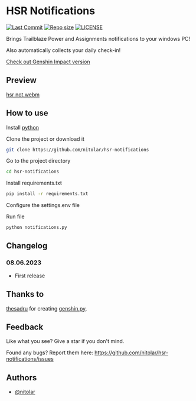 # HSR Notifications
[![Last Commit](https://img.shields.io/github/last-commit/nitolar/hsr-notifications)](https://github.com/nitolar/hsr-notifications/commits/master)
[![Repo size](https://img.shields.io/github/repo-size/nitolar/hsr-notifications)](https://github.com/nitolar/hsr-notifications/graphs/code-frequency)
[![LICENSE](https://img.shields.io/github/license/nitolar/hsr-notifications)](https://github.com/nitolar/hsr-notifications/blob/master/LICENSE.md)


Brings Trailblaze Power and Assignments notifications to your windows PC!

Also automatically collects your daily check-in!

[Check out Genshin Impact version](https://github.com/nitolar/genshin-notifications)


## Preview

[hsr not.webm](https://github.com/nitolar/hsr-notifications/assets/73779998/e0f21b2a-4e52-47c5-a9b5-5a51f27496a6)


## How to use

Install [python](https://www.python.org)

Clone the project or download it

```bash
git clone https://github.com/nitolar/hsr-notifications
```

Go to the project directory

```bash
cd hsr-notifications
```

Install requirements.txt

```bash
pip install -r requirements.txt
```

Configure the settings.env file

Run file

```bash
python notifications.py
```


## Changelog

### 08.06.2023

- First release


## Thanks to

[thesadru](https://github.com/thesadru) for creating [genshin.py](https://github.com/thesadru/genshin.py).


## Feedback

Like what you see? Give a star if you don't mind.

Found any bugs? Report them here: https://github.com/nitolar/hsr-notifications/issues


## Authors

- [@nitolar](https://www.github.com/nitolar)

